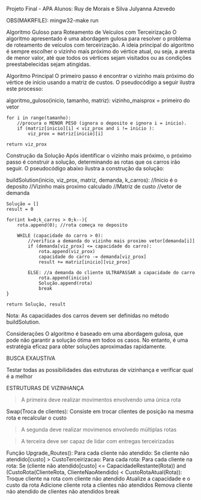 Projeto Final - APA
Alunos: Ruy de Morais e Silva
        Julyanna Azevedo

OBS(MAKRFILE): mingw32-make run

Algoritmo Guloso para Roteamento de Veículos com Terceirização
O algoritmo apresentado é uma abordagem gulosa para resolver o problema de roteamento de veículos com terceirização. A ideia principal do algoritmo é sempre escolher o vizinho mais próximo do vértice atual, ou seja, a aresta de menor valor, até que todos os vértices sejam visitados ou as condições preestabelecidas sejam atingidas.

Algoritmo Principal
O primeiro passo é encontrar o vizinho mais próximo do vértice de início usando a matriz de custos. O pseudocódigo a seguir ilustra este processo:

algoritmo_guloso(inicio, tamanho, matriz):
	vizinho_maisprox = primeiro do vetor

	for i in range(tamanho):
		//procura o MENOR PESO (ignora o deposito e ignora i = inicio).
		if (matriz[inicio][i] < viz_prox and i != inicio ):
			viz_prox = matriz[inicio][i]

	return viz_prox

Construção da Solução
Após identificar o vizinho mais próximo, o próximo passo é construir a solução, determinando as rotas que os carros irão seguir. O pseudocódigo abaixo ilustra a construção da solução:


buildSolution(inicio, viz_prox, matriz, demanda, k_carros):
	//Inicio é o deposito
	//Vizinho mais proximo calculado
	//Matriz de custo
	//vetor de demanda

	Solução = []
	result = 0

	for(int k=0;k_carros > 0;k--){
		rota.append(0); //rota começa no deposito

		WHILE (capacidade do carro > 0):
			//verifica a demanda do vizinho mais proximo vetor[demanda[i]]
			if (demanda[viz_prox] <= capacidade do carro):
				rota.append(viz_prox)
				capacidade do carro -= demanda[viz_prox]
				result += matriz[inicio][viz_prox]

			ELSE: //a demanda do cliente ULTRAPASSAR a capacidade do carro
				rota.append(inicio)
				Solução.append(rota)
				break 
	}

	return Solução, result

Nota: As capacidades dos carros devem ser definidas no método buildSolution.

Considerações
O algoritmo é baseado em uma abordagem gulosa, que pode não garantir a solução ótima em todos os casos. No entanto, é uma estratégia eficaz para obter soluções aproximadas rapidamente.

BUSCA EXAUSTIVA

Testar todas as possibilidades das estruturas de vizinhança e verificar qual é a melhor

ESTRUTURAS DE VIZINHANÇA

> A primeira deve realizar movimentos envolvendo uma única rota

Swap(Troca de clientes): Consiste em trocar clientes de posição na mesma rota e recalcular o custo

> A segunda deve realizar movimenos envolvedo múltiplas rotas

> A terceira deve ser capaz de lidar com entregas terceirizadas

Função Upgrade_Routes():
    Para cada cliente não atendido:
        Se cliente não atendido[custo] > CustoTerceirizacao:
            Para cada rota:
                Para cada cliente na rota:
                    Se (cliente não atendido[custo] <= CapacidadeRestante(Rota)) and (CustoRota(ClienteRota, ClienteNaoAtendido) < CustoRotaAtual(Rota)):
                        Troque cliente na rota com cliente não atendido
                        Atualize a capacidade e o custo da rota
                        Adicione cliente rota a clientes não atendidos
                        Remova cliente não atendido de clientes não atendidos
                        break
